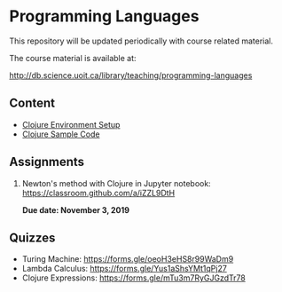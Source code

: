 # Programming Languages

This repository will be updated periodically with course related material.

The course material is available at:

http://db.science.uoit.ca/library/teaching/programming-languages

## Content

- [Clojure Environment Setup](clojure_setup/README.md)
- [Clojure Sample Code](sample-code/csci3055u-2019-10-21.ipynb)

## Assignments

1. Newton's method with Clojure in Jupyter notebook: https://classroom.github.com/a/iZZL9DtH
  
    **Due date: November 3, 2019**

## Quizzes

- Turing Machine: https://forms.gle/oeoH3eHS8r99WaDm9
- Lambda Calculus: https://forms.gle/Yus1aShsYMt1qPj27
- Clojure Expressions: https://forms.gle/mTu3m7RyGJGzdTr78
